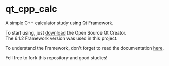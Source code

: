 # qt_cpp_calc
A simple C++ calculator study using Qt Framework.

To start using, just [download](https://www.qt.io/download-qt-installer) the Open Source Qt Creator.  
The 6.1.2 Framework version was used in this project.  

To understand the Framework, don't forget to read the documentation [here](https://doc.qt.io).

Fell free to fork this repository and good studies!
